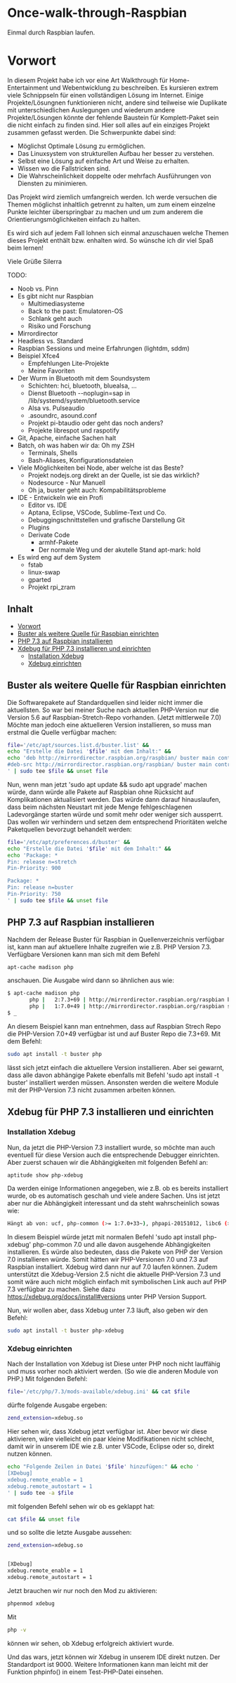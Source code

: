 # Once-walk-through-Raspbian
Einmal durch Raspbian laufen.

# Vorwort

In diesem Projekt habe ich vor eine Art Walkthrough für Home-Entertainment und Webentwicklung zu beschreiben. Es kursieren extrem viele Schnippseln für einen vollständigen Lösung im Internet. Einige Projekte/Lösungnen funktionieren nicht, andere sind teilweise wie Duplikate mit unterschiedlichen Auslegungen und wiederum andere Projekte/Lösungen könnte der fehlende Baustein für Komplett-Paket sein die nicht einfach zu finden sind.
Hier soll alles auf ein einziges Projekt zusammen gefasst werden. Die Schwerpunkte dabei sind:
- Möglichst Optimale Lösung zu ermöglichen.
- Das Linuxsystem von strukturellen Aufbau her besser zu verstehen.
- Selbst eine Lösung auf einfache Art und Weise zu erhalten.
- Wissen wo die Fallstricken sind.
- Die Wahrscheinlichkeit doppelte oder mehrfach Ausführungen von Diensten zu minimieren.

Das Projekt wird ziemlich umfangreich werden. Ich werde versuchen die Themen möglichst inhaltlich getrennt zu halten, um zum einem einzelne Punkte leichter überspringbar zu machen und um zum anderem die Orientierungsmöglichkeiten einfach zu halten.

Es wird sich auf jedem Fall lohnen sich einmal anzuschauen welche Themen dieses Projekt enthält bzw. enhalten wird. So wünsche ich dir viel Spaß beim lernen!

Viele Grüße
Silerra


TODO:
- Noob vs. Pinn
- Es gibt nicht nur Raspbian
  - Multimediasysteme
  - Back to the past: Emulatoren-OS
  - Schlank geht auch
  - Risiko und Forschung
- Mirrordirector
- Headless vs. Standard
- Raspbian Sessions und meine Erfahrungen (lightdm, sddm)
- Beispiel Xfce4
  - Empfehlungen Lite-Projekte
  - Meine Favoriten
- Der Wurm in Bluetooth mit dem Soundsystem
  - Schichten: hci, bluetooth, bluealsa, ...
  - Dienst Bluetooth --noplugin=sap in /lib/systemd/system/bluetooth.service
  - Alsa vs. Pulseaudio
  - .asoundrc, asound.conf
  - Projekt pi-btaudio oder geht das noch anders?
  - Projekte librespot und raspotify
- Git, Apache, einfache Sachen halt
- Batch, oh was haben wir da: Oh my ZSH
  - Terminals, Shells
  - Bash-Aliases, Konfigurationsdateien
- Viele Möglichkeiten bei Node, aber welche ist das Beste?
  - Projekt nodejs.org direkt an der Quelle, ist sie das wirklich?
  - Nodesource - Nur Manuell
  - Oh ja, buster geht auch: Kompabilitätsprobleme
- IDE - Entwickeln wie ein Profi
  - Editor vs. IDE
  - Aptana, Eclipse, VSCode, Sublime-Text und Co.
  - Debuggingschnittstellen und grafische Darstellung Git
  - Plugins
  - Derivate Code
    - armhf-Pakete
    - Der normale Weg und der akutelle Stand apt-mark: hold
- Es wird eng auf dem System
  - fstab
  - linux-swap
  - gparted
  - Projekt rpi_zram


## Inhalt
- [Vorwort](#vorwort)
- [Buster als weitere Quelle für Raspbian einrichten](#buster-als-weitere-quelle-für-raspbian-einrichten)
- [PHP 7.3 auf Raspbian installieren](#php-73-auf-raspbian-installieren)
- [Xdebug für PHP 7.3 installieren und einrichten](#xdebug-für-php-73-installieren-und-einrichten)
  - [Installation Xdebug](#installation-xdebug)
  - [Xdebug einrichten](#xdebug-einrichten)


## Buster als weitere Quelle für Raspbian einrichten
Die Softwarepakete auf Standardquellen sind leider nicht immer die aktuellsten. So war bei meiner Suche nach aktuellen PHP-Version nur die Version 5.6 auf Raspbian-Stretch-Repo vorhanden. (Jetzt mittlerweile 7.0) Möchte man jedoch eine aktuelleren Version installieren, so muss man erstmal die Quelle verfügbar machen:
```bash
file='/etc/apt/sources.list.d/buster.list' &&
echo "Erstelle die Datei '$file' mit dem Inhalt:" &&
echo 'deb http://mirrordirector.raspbian.org/raspbian/ buster main contrib non-free rpi
#deb-src http://mirrordirector.raspbian.org/raspbian/ buster main contrib non-free rpi
' | sudo tee $file && unset file
```
Nun, wenn man jetzt 'sudo apt update && sudo apt upgrade' machen würde, dann würde alle Pakete auf Raspbian ohne Rücksicht auf Komplikationen aktualisiert werden. Das würde dann darauf hinauslaufen, dass beim nächsten Neustart mit jede Menge fehlgeschlagenen Ladevorgänge starten würde und somit mehr oder weniger sich aussperrt.
Das wollen wir verhindern und setzen dem entsprechend Prioritäten welche Paketquellen bevorzugt behandelt werden:
```bash
file='/etc/apt/preferences.d/buster' &&
echo "Erstelle die Datei '$file' mit dem Inhalt:" &&
echo 'Package: *
Pin: release n=stretch
Pin-Priority: 900

Package: *
Pin: release n=buster
Pin-Priority: 750
' | sudo tee $file && unset file
```


## PHP 7.3 auf Raspbian installieren
Nachdem der Release Buster für Raspbian in Quellenverzeichnis verfügbar ist, kann man auf aktuellere Inhalte zugreifen wie z.B. PHP Version 7.3. Verfügbare Versionen kann man sich mit dem Befehl
```bash
apt-cache madison php
```
anschauen. Die Ausgabe wird dann so ähnlichen aus wie:
```bash
$ apt-cache madison php
       php |   2:7.3+69 | http://mirrordirector.raspbian.org/raspbian buster/main armhf Packages
       php |   1:7.0+49 | http://mirrordirector.raspbian.org/raspbian stretch/main armhf Packages
$ _
```
An diesem Beispiel kann man entnehmen, dass auf Raspbian Strech Repo die PHP-Version 7.0+49 verfügbar ist und auf Buster Repo die 7.3+69. Mit dem Befehl:
```bash
sudo apt install -t buster php
```
lässt sich jetzt einfach die aktuellere Version installieren. Aber sei gewarnt, dass alle davon abhängige Pakete ebenfalls mit Befehl 'sudo apt install -t buster' installiert werden müssen. Ansonsten werden die weitere Module mit der PHP-Version 7.3 nicht zusammen arbeiten können.


## Xdebug für PHP 7.3 installieren und einrichten
### Installation Xdebug
Nun, da jetzt die PHP-Version 7.3 installiert wurde, so möchte man auch eventuell für diese Version auch die entsprechende Debugger einrichten. Aber zuerst schauen wir die Abhängigkeiten mit folgenden Befehl an:
```bash
aptitude show php-xdebug
```
Da werden einige Informationen angegeben, wie z.B. ob es bereits installiert wurde, ob es automatisch geschah und viele andere Sachen. Uns ist jetzt aber nur die Abhängigkeit interessant und da steht wahrscheinlich sowas wie:
```bash
Hängt ab von: ucf, php-common (>= 1:7.0+33~), phpapi-20151012, libc6 (>= 2.4)
```
In diesem Beispiel würde jetzt mit normalen Befehl 'sudo apt install php-xdebug' php-common 7.0 und alle davon ausgehende Abhängigkeiten installieren. Es würde also bedeuten, dass die Pakete von PHP der Version 7.0 installieren würde. Somit hätten wir PHP-Versionen 7.0 und 7.3 auf Raspbian installiert. Xdebug wird dann nur auf 7.0 laufen können. Zudem unterstützt die Xdebug-Version 2.5 nicht die aktuelle PHP-Version 7.3 und somit wäre auch nicht möglich einfach mit symbolischen Link auch auf PHP 7.3 verfügbar zu machen. Siehe dazu https://xdebug.org/docs/install#versions unter PHP Version Support.

Nun, wir wollen aber, dass Xdebug unter 7.3 läuft, also geben wir den Befehl:
```bash
sudo apt install -t buster php-xdebug
```
### Xdebug einrichten
Nach der Installation von Xdebug ist Diese unter PHP noch nicht lauffähig und muss vorher noch aktiviert werden. (So wie die anderen Module von PHP.) Mit folgenden Befehl:
```bash
file='/etc/php/7.3/mods-available/xdebug.ini' && cat $file
```
dürfte folgende Ausgabe ergeben:
```bash
zend_extension=xdebug.so
```
Hier sehen wir, dass Xdebug jetzt verfügbar ist. Aber bevor wir diese aktivieren, wäre vielleicht ein paar kleine Modifikationen nicht schlecht, damit wir in unserem IDE wie z.B. unter VSCode, Eclipse oder so, direkt nutzen können.
```bash
echo "Folgende Zeilen in Datei '$file' hinzufügen:" && echo '
[XDebug]
xdebug.remote_enable = 1
xdebug.remote_autostart = 1
' | sudo tee -a $file
```
mit folgenden Befehl sehen wir ob es geklappt hat:
```bash
cat $file && unset file
```
und so sollte die letzte Ausgabe aussehen:
```bash
zend_extension=xdebug.so


[XDebug]
xdebug.remote_enable = 1
xdebug.remote_autostart = 1
```
Jetzt brauchen wir nur noch den Mod zu aktivieren:
```bash
phpenmod xdebug
```
Mit
```bash
php -v
```
können wir sehen, ob Xdebug erfolgreich aktiviert wurde.

Und das wars, jetzt können wir Xdebug in unserem IDE direkt nutzen. Der Standardport ist 9000. Weitere Informationen kann man leicht mit der Funktion phpinfo() in einem Test-PHP-Datei einsehen.
